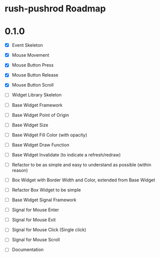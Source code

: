 # rush-pushrod Roadmap

# 0.1.0

- [x] Event Skeleton
- [x] Mouse Movement
- [x] Mouse Button Press
- [x] Mouse Button Release
- [x] Mouse Button Scroll
- [ ] Widget Library Skeleton
- [ ] Base Widget Framework
- [ ] Base Widget Point of Origin
- [ ] Base Widget Size
- [ ] Base Widget Fill Color (with opacity)
- [ ] Base Widget Draw Function
- [ ] Base Widget Invalidate (to indicate a refresh/redraw)
- [ ] Refactor to be as simple and easy to understand as possible (within reason)
- [ ] Box Widget with Border Width and Color, extended from Base Widget
- [ ] Refactor Box Widget to be simple
- [ ] Base Widget Signal Framework
- [ ] Signal for Mouse Enter
- [ ] Signal for Mouse Exit
- [ ] Signal for Mouse Click (Single click)
- [ ] Signal for Mouse Scroll
- [ ] Documentation

